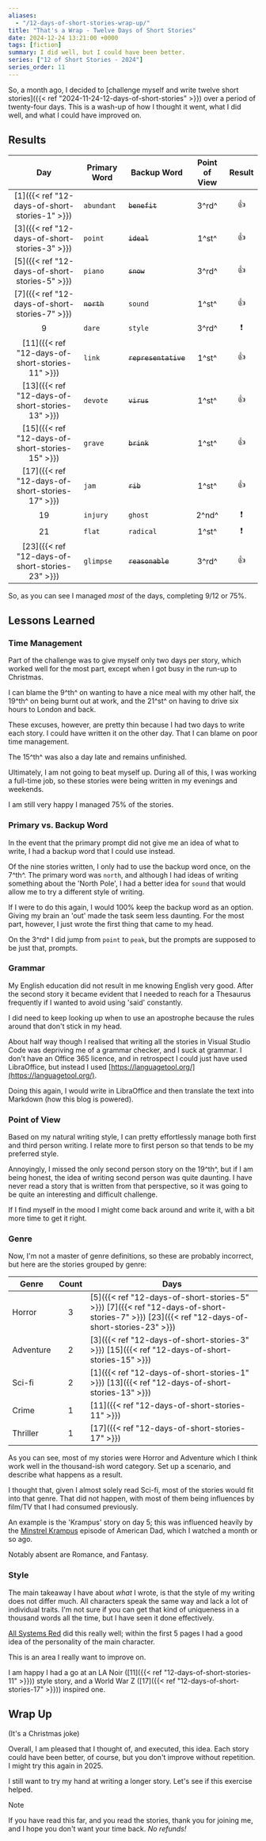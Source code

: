 ```yaml
---
aliases:
  - "/12-days-of-short-stories-wrap-up/"
title: "That's a Wrap - Twelve Days of Short Stories"
date: 2024-12-24 13:21:00 +0000
tags: [fiction]
summary: I did well, but I could have been better.
series: ["12 of Short Stories - 2024"]
series_order: 11
---
```


So, a month ago, I decided to [challenge myself and write twelve short stories]({{< ref "2024-11-24-12-days-of-short-stories" >}}) over a period of twenty-four days.
This is a wash-up of how I thought it went, what I did well, and what I could have improved on.

## Results

| Day                                              | Primary Word | Backup Word          | Point of View  | Result        |
|:------------------------------------------------:|--------------|----------------------|:--------------:|:-------------:|
| [1]({{< ref "12-days-of-short-stories-1" >}})   | `abundant`   | ~~`benefit`~~        | 3^rd^ | :+1:          |
| [3]({{< ref "12-days-of-short-stories-3" >}})   | `point`      | ~~`ideal`~~          | 1^st^ | :+1:          |
| [5]({{< ref "12-days-of-short-stories-5" >}})   | `piano`      | ~~`snow`~~           | 3^rd^ | :+1:          |
| [7]({{< ref "12-days-of-short-stories-7" >}})   | ~~`north`~~  | `sound`              | 1^st^ | :+1:          |
| 9                                               | `dare`       | `style`              | 3^rd^ | :exclamation: |
| [11]({{< ref "12-days-of-short-stories-11" >}}) | `link`       | ~~`representative`~~ | 1^st^ | :+1:          |
| [13]({{< ref "12-days-of-short-stories-13" >}}) | `devote`     | ~~`virus`~~          | 1^st^ | :+1:          |
| [15]({{< ref "12-days-of-short-stories-15" >}}) | `grave`      | ~~`brink`~~          | 1^st^ | :+1:          |
| [17]({{< ref "12-days-of-short-stories-17" >}}) | `jam`        | ~~`rib`~~            | 1^st^ | :+1:          |
| 19                                              | `injury`     | `ghost`              | 2^nd^ | :exclamation: |
| 21                                              | `flat`       | `radical`            | 1^st^ | :exclamation: |
| [23]({{< ref "12-days-of-short-stories-23" >}}) | `glimpse`    | ~~`reasonable`~~     | 3^rd^ | :+1:          |

So, as you can see I managed _most_ of the days, completing 9/12 or 75%.

## Lessons Learned

### Time Management

Part of the challenge was to give myself only two days per story, which worked well for the most part, except when I got busy in the run-up to Christmas.

I can blame the 9^th^ on wanting to have a nice meal with my other half, the 19^th^ on being burnt out at work, and the 21^st^ on having to drive six hours to London and back.

These excuses, however, are pretty thin because I had two days to write each story.
I could have written it on the other day.
That I can blame on poor time management.

The 15^th^ was also a day late and remains unfinished.

Ultimately, I am not going to beat myself up.
During all of this, I was working a full-time job, so these stories were being written in my evenings and weekends.

I am still very happy I managed 75% of the stories.

### Primary vs. Backup Word

In the event that the primary prompt did not give me an idea of what to write, I had a backup word that I could use instead.

Of the nine stories written, I only had to use the backup word once, on the 7^th^.
The primary word was `north`, and although I had ideas of writing something about the 'North Pole', I had a better idea for `sound` that would allow me to try a different style of writing.

If I were to do this again, I would 100% keep the backup word as an option.
Giving my brain an 'out' made the task seem less daunting.
For the most part, however, I just wrote the first thing that came to my head.

On the 3^rd^ I did jump from `point` to `peak`, but the prompts are supposed to be just that, prompts.

### Grammar

My English education did not result in me knowing English very good.
After the second story it became evident that I needed to reach for a Thesaurus frequently if I wanted to avoid using 'said' constantly.

I did need to keep looking up when to use an apostrophe because the rules around that don't stick in my head.

About half way though I realised that writing all the stories in Visual Studio Code was depriving me of a grammar checker, and I suck at grammar.
I don't have an Office 365 licence, and in retrospect I could just have used LibraOffice, but instead I used [https://languagetool.org/](https://languagetool.org/).

Doing this again, I would write in LibraOffice and then translate the text into Markdown (how this blog is powered).

### Point of View

Based on my natural writing style, I can pretty effortlessly manage both first and third person writing.
I relate more to first person so that tends to be my preferred style.

Annoyingly, I missed the only second person story on the 19^th^, but if I am being honest, the idea of writing second person was quite daunting.
I have never read a story that is written from that perspective, so it was going to be quite an interesting and difficult challenge.

If I find myself in the mood I might come back around and write it, with a bit more time to get it right.

### Genre

Now, I'm not a master of genre definitions, so these are probably incorrect, but here are the stories grouped by genre:

<!-- markdownlint-disable MD037 -->

| Genre     | Count | Days                                                                                                                                           |
|-----------|:-----:|------------------------------------------------------------------------------------------------------------------------------------------------|
| Horror    | 3     | [5]({{< ref "12-days-of-short-stories-5" >}}) [7]({{< ref "12-days-of-short-stories-7" >}}) [23]({{< ref "12-days-of-short-stories-23" >}}) |
| Adventure | 2     | [3]({{< ref "12-days-of-short-stories-3" >}}) [15]({{< ref "12-days-of-short-stories-15" >}})                                                |
| Sci-fi    | 2     | [1]({{< ref "12-days-of-short-stories-1" >}}) [13]({{< ref "12-days-of-short-stories-13" >}})                                                |
| Crime     | 1     | [11]({{< ref "12-days-of-short-stories-11" >}})                                                                                               |
| Thriller  | 1     | [17]({{< ref "12-days-of-short-stories-17" >}})                                                                                               |

<!-- markdownlint-enable MD022 -->

As you can see, most of my stories were Horror and Adventure which I think work well in the thousand-ish word category.
Set up a scenario, and describe what happens as a result.

I thought that, given I almost solely read Sci-fi, most of the stories would fit into that genre.
That did not happen, with most of them being influences by film/TV that I had consumed previously.

An example is the 'Krampus' story on day 5; this was influenced heavily by the [Minstrel Krampus](https://www.imdb.com/title/tt2543690/) episode of American Dad, which I watched a month or so ago.

Notably absent are Romance, and Fantasy.

### Style

The main takeaway I have about _what_ I wrote, is that the style of my writing does not differ much.
All characters speak the same way and lack a lot of individual traits.
I'm not sure if you can get that kind of uniqueness in a thousand words all the time, but I have seen it done effectively.
<!-- markdown-link-check-disable-next-line -->
[All Systems Red](https://app.thestorygraph.com/books/0885d5f1-edc2-435f-b17c-7e881829dbc6) did this really well; within the first 5 pages I had a good idea of the personality of the main character.

This is an area I really want to improve on.

I am happy I had a go at an LA Noir ([11]({{< ref "12-days-of-short-stories-11" >}})) style story, and a World War Z ([17]({{< ref "12-days-of-short-stories-17" >}})) inspired one.

## Wrap Up

(It's a Christmas joke)

Overall, I am pleased that I thought of, and executed, this idea.
Each story could have been better, of course, but you don't improve without repetition.
I might try this again in 2025.

I still want to try my hand at writing a longer story.
Let's see if this exercise helped.

> [!NOTE]
> If you have read this far, and you read the stories, thank you for joining me, and I hope you don't want your time back.
> _No refunds!_
